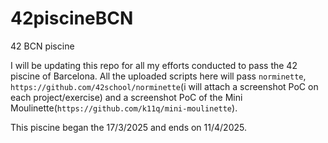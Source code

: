 # 42piscineBCN
42 BCN piscine 

I will be updating this repo for all my efforts conducted to pass the 42 piscine of Barcelona. All the uploaded scripts here will pass `norminette`, `https://github.com/42school/norminette`(i will attach a screenshot PoC on each project/exercise) and a screenshot PoC of the Mini Moulinette(`https://github.com/k11q/mini-moulinette`).

This piscine began the 17/3/2025 and ends on 11/4/2025.
